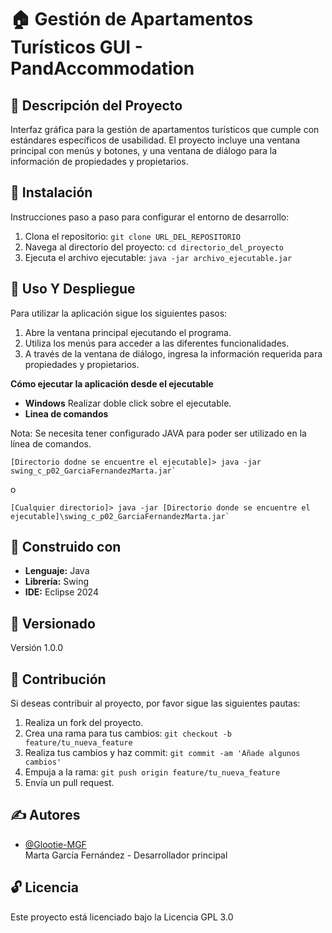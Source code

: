 # 🏠 Gestión de Apartamentos Turísticos GUI - PandAccommodation

## 📖 Descripción del Proyecto
Interfaz gráfica para la gestión de apartamentos turísticos que cumple con estándares específicos de usabilidad. El proyecto incluye una ventana principal con menús y botones, y una ventana de diálogo para la información de propiedades y propietarios.

## 💾 Instalación
Instrucciones paso a paso para configurar el entorno de desarrollo:
1. Clona el repositorio: `git clone URL_DEL_REPOSITORIO`
2. Navega al directorio del proyecto: `cd directorio_del_proyecto`
3. Ejecuta el archivo ejecutable: `java -jar archivo_ejecutable.jar`

## 🚀 Uso Y Despliegue
Para utilizar la aplicación sigue los siguientes pasos:
1. Abre la ventana principal ejecutando el programa.
2. Utiliza los menús para acceder a las diferentes funcionalidades.
3. A través de la ventana de diálogo, ingresa la información requerida para propiedades y propietarios.

**Cómo ejecutar la aplicación desde el ejecutable**

- **Windows** Realizar doble click sobre el ejecutable.
- **Linea de comandos**
  
Nota: Se necesita tener configurado JAVA para poder ser utilizado en la línea de comandos.
```
[Directorio dodne se encuentre el ejecutable]> java -jar swing_c_p02_GarciaFernandezMarta.jar`
```
o
```
[Cualquier directorio]> java -jar [Directorio donde se encuentre el ejecutable]\swing_c_p02_GarciaFernandezMarta.jar`
```

## 🔧 Construido con
- **Lenguaje:** Java
- **Librería:** Swing
- **IDE:** Eclipse 2024

## 📌 Versionado
Versión 1.0.0

## 🤝 Contribución
Si deseas contribuir al proyecto, por favor sigue las siguientes pautas:
1. Realiza un fork del proyecto.
2. Crea una rama para tus cambios: `git checkout -b feature/tu_nueva_feature`
3. Realiza tus cambios y haz commit: `git commit -am 'Añade algunos cambios'`
4. Empuja a la rama: `git push origin feature/tu_nueva_feature`
5. Envía un pull request.

## ✍ Autores
- [@Glootie-MGF](https://github.com/Glootie-MGF)   
Marta García Fernández - Desarrollador principal


## 🔓 Licencia
Este proyecto está licenciado bajo la Licencia GPL 3.0
